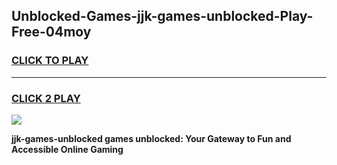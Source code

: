 
## Unblocked-Games-jjk-games-unblocked-Play-Free-04moy
<h3>
<a href="https://premium76.site?title=jjk-games-unblocked&ref=22A">CLICK TO PLAY</a></h3>
<hr>

<h3>
<a href="https://premium76.site?title=jjk-games-unblocked&ref=22A">CLICK 2 PLAY</a>
  
</h3>

<a href="https://premium76.site?title=jjk-games-unblocked&ref=22A"><img src="https://clearcache.store/games.png"></a>


**jjk-games-unblocked games unblocked: Your Gateway to Fun and Accessible Online Gaming**
